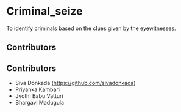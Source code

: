 # Criminal_seize

To identify criminals based on the clues given by the eyewitnesses. 

## Contributors

## Contributors

- Siva Donkada (https://github.com/sivadonkada)
- Priyanka Kambari
- Jyothi Babu Vatturi
- Bhargavi Madugula

